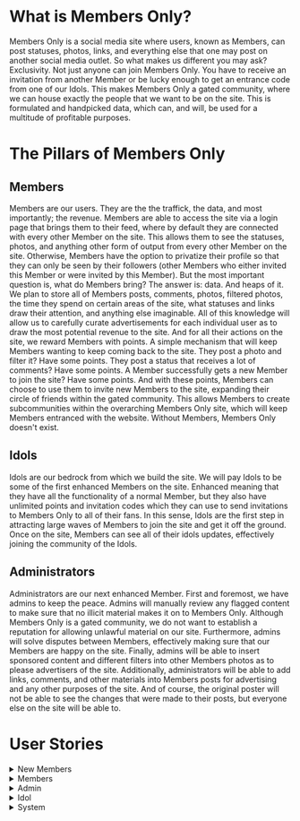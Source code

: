 # What is Members Only?

Members Only is a social media site where users, known as Members, can post statuses, photos, links, and everything else that one may post on another social media outlet. So what makes us different you may ask? Exclusivity. Not just anyone can join Members Only. You have to receive an invitation from another Member or be lucky enough to get an entrance code from one of our Idols. This makes Members Only a gated community, where we can house exactly the people that we want to be on the site. This is formulated and handpicked data, which can, and will, be used for a multitude of profitable purposes. 

# The Pillars of Members Only

## Members

Members are our users. They are the the traffick, the data, and most importantly; the revenue. Members are able to access the site via a login page that brings them to their feed, where by default they are connected with every other Member on the site. This allows them to see the statuses, photos, and anything other form of output from every other Member on the site. Otherwise, Members have the option to privatize their profile so that they can only be seen by their followers (other Members who either invited this Member or were invited by this Member). But the most important question is, what do Members bring? The answer is: data. And heaps of it. We plan to store all of Members posts, comments, photos, filtered photos, the time they spend on certain areas of the site, what statuses and links draw their attention, and anything else imaginable. All of this knowledge will allow us to carefully curate advertisements for each individual user as to draw the most potential revenue to the site. And for all their actions on the site, we reward Members with points. A simple mechanism that will keep Members wanting to keep coming back to the site. They post a photo and filter it? Have some points. They post a status that receives a lot of comments? Have some points. A Member successfully gets a new Member to join the site? Have some points. And with these points, Members can choose to use them to invite new Members to the site, expanding their circle of friends within the gated community. This allows Members to create subcommunities within the overarching Members Only site, which will keep Members entranced with the website. Without Members, Members Only doesn't exist. 

## Idols

Idols are our bedrock from which we build the site. We will pay Idols to be some of the first enhanced Members on the site. Enhanced meaning that they have all the functionality of a normal Member, but they also have unlimited points and invitation codes which they can use to send invitations to Members Only to all of their fans. In this sense, Idols are the first step in attracting large waves of Members to join the site and get it off the ground. Once on the site, Members can see all of their idols updates, effectively joining the community of the Idols. 

## Administrators

Administrators are our next enhanced Member. First and foremost, we have admins to keep the peace. Admins will manually review any flagged content to make sure that no illicit material makes it on to Members Only. Although Members Only is a gated community, we do not want to establish a reputation for allowing unlawful material on our site. Furthermore, admins will solve disputes between Members, effectively making sure that our Members are happy on the site. Finally, admins will be able to insert sponsored content and different filters into other Members photos as to please advertisers of the site. Additionally, administrators will be able to add links, comments, and other materials into Members posts for advertising and any other purposes of the site. And of course, the original poster will not be able to see the changes that were made to their posts, but everyone else on the site will be able to. 

# User Stories

<details>
<summary>New Members</summary>
 
### New Member Creates Account

Josh gets sent a link from a friend to join Members Only. Naturally, Josh is very excited and is eager to join the site. Josh finds the link in an email from Members Only and selects it. He is now brought to a Members Only webpage that asks him to confirm if he wants to join Members Only. Josh will of course select yes on joining Members Only. After accepting, he will be brought to a Sign Up page on the website. Josh will have to fill out a form will personal information such as First Name, Last Name, Street Address, City/Town, Zip Code, Country (U.S. only to start), Email Address, and a Password. Josh will then select a box which says that he accepts the Terms and Conditions of Members Only. Finally, Josh will submit this form, and he will be sent a confirmation email about joining Members Only. Josh will go to this email, select the account confirmation link, effectively finalizing the creation of his account and bringing him to his own Members Only account. Afterwards, Josh will be sent a credit card charge that he will have to verify on the site to confirm that he says he is. 
 - Non-Functional Aspects:
   - Web Server receives form submission
   - Web Server sends to Django backend
   - Django backend sends automated email
   - Member's data get sends to database through interface calls

### Signing Up With a Code

Brianna manages to get her hands on an invitation code to Members Only from one of her favorite idols. To use this, Brianna navigates to the Members Only site and is brought to the login page. Since Brianna doesn’t currently have an account, she will have to choose the option to sign up with a code. After clicking this, Brianna will be brought to a new web page where she will be asked to enter her code. Brianna will enter the code and then hit a submit button. Afterwards, she will be brought through the same account creation process as described previously. 

### New Member Invitation Link Expires

Liam receives an invitation link to Members Only. However, he is very busy and forgets to about it for more than 4 days. Because of this, the email link will expire, and he will lose this opportunity to join the site. To be able to join again he will have to be sent another invitation link. 

### New Member Confirms Credit Card Charges
After successfully creating her account, Catherine will have to enter her credit card details so that we can confirm she is who she says she is. Catherine will receive an email to confirm her payment details. Catherine will select this link which will bring her to a form on the Members Only site where she will enter a valid 16-digit credit card number, the name the card is under, the expiration date of the card, and the 3 digit CVV associated with the credit. Catherine will then choose to SUBMIT this form. She will then be brought back to her Members Only page. 

### New Member Confirms Credit Card Charge

After Catherine successfully enters her credit card information, she will be charged a random amount between $0.20 and $0.45 that she will need to confirm on the Members Only site to verify she is who she says she is. Catherine will receive an email shortly after creating her account that notifies her that she has been charged for the first time. Catherine will then navigate to her online banking and check for a charge from Members Only. After finding the charge, Catherine will remember the amount and navigate back to notification email from Members Only. Catherine will select the hyperlink in the email that brings her to a form with an entry field for the value of the charge. Catherine will then enter the charge amount and select SUBMIT. If she submits the correct amount then she is brought back to her Members Only page as a verified Member. Else, she will be asked to resubmit the amount she was charged until she submits the right amount. 



</details>


<details>
<summary>Members</summary>
  
### Member updates credit card information

Alex will login to their profile. Alex will navigate to their settings page on their personal profile. Member will choose change credit card button. System will prompt user with text boxes to enter new credit card information. User will enter name of card. User will enter card number. User will enter expiration date. User will enter CVV. Alex will hit the submit form button. Credit card will then be verified to make sure it is valid. System will send this to the database to update the current credit card information with this information. Credit card information updates.

### Member Confirms Tri-Monthly Credit Card Charge

System will tell the credit card software it is time to charge Alex. Credit card system will charge member a random amount between $0.20 and $0.40. System will send automated email at specified time period telling member to validate the charge made to their account. Email will include a link that will direct the user to the page to enter the amount charged. System will start a timer for 3 days. Alex will login to their personal bank account and check for the charge from Members Only. Alex will click link provided in email. Alex will be redirected to the webpage with a form where they can enter the amount they were charged by the system. Alex will fill in the text box with that amount. Alex will hit the “Submit form” button. Webserver will receive this information and back end services will process it. System will compare this amount to the amount that was charged. If right, member will be directed back to the Members Only home page. If wrong, member will be blocked out of Members Only until they enter the right amount.

### Member does not enter the amount in time

Alex doesn’t enter amount in time and is blocked from account. When Alex tries to access Members Only, they will be directed to a page telling them to send another charge. System tells credit card system to send another charge between $0.20 and $0.40. Credits card system sends another random charge. System sends Alex another email. System starts a timer for 3 days. Alex logs into their bank account and sees the charge from Members Only. Alex clicks button on email and is redirected to Members Only. Alex enters amount in and is either allowed back to website or entered the wrong amount.<br>

### Member posts a status update on personal profile.

Alex will click an option on their profile page that reads “create new post”. Alex will type URL, and can add any additional text to the post. tinyURL generator will shorten the URL given. Alex will hit “post”. The webserver will receive the request send it to the backend. Backend will process the request and post Alex link to their profile feed. Backend services will send the link to the database to store it as something Alex is interested in for potential future advertisement reasons.<br>

### Member leaves comment on friend’s status.

Alex will see their friend’s status on their profile feed. Alex will click the comment button that appears on the bottom of their friend’s post. The Webserver will get the request and pop up a text box overlay on the website. Alex will leave a comment, then hit “Post”. The Webserver will receive the request and send it to the backend services. Backend services will add it to the friend’s comment section on their post. <br>

### Member invites a non-member to Members Only so that they can enjoy Members Only with them

Alex navigates to the “Invite New Member” button on their profile page. On this page, Alex will fill in new members email address. Webserver will receive this information and pass it to the backend. Backend will save new members email to database. Backend will tell email system to send a new invitation email. New invitation email will be sent to new member. System will start a timer for 3 days.

### New Member Accepts Offer

Alex will gain points. Webserver will receive this information and send it to the backend. Backend will add that many points to Alex’s point system.

### New member declines offer/timer runs out

Alex loses points. Webserver will receive this information and send it to the backend. Backend will subtract that many points from Alex’s point system.

### New Member Signes up with a Special Code

Alex goes to Members Only website. Alex clicks “create account with Special Code” button. Alex is redirected to new page with a text box asking for the code. Alex types in that code. Code is processed by the webserver and sent to the back end. Back end compares that code to a code that was created for a special event (concert, large show). Alex is redirected to a page to signs up (see above).<br>

### Member posts photo to profile.

Alex will choose “Post Photo” on their profile feed. Alex can navigate their device for the photo they wish to submit. Alex can then add any additional text to the post that they wish. Alex will then hit submit. The Web Server will receive the request and send it to backend services. Backend services will process and post the request. Backend will save image to database. Admins can use saved image for their own purposes. <br>

### Member removes/applies filter to photo.  

Alex will go through the post a photo process, except immediately after they choose their photo they will be given the option to apply a filter. Alex will scroll through various premade filters available on Members Only. Alex will choose a filter that will be applied to their photo. The post photo process then continues from here.

### Member removes filter

Alex navigated to profile page and clicks on the photo they wish to remove the filter on. Alex chooses “options”. Alex chooses remove filters. The filters will then be removed from the photo. Alex will then be prompted to confirm their changes. Alex will click “Confirm”. Request will be sent to the web server. Web server will send it to backend. Backend services will replace that photo with the originally posted photo.

### Member Adds Sponsored Content

Alex will follow the posting photos process. Alex will then click add content. Alex can choose any of the items and place them anywhere in their photo using a drag and drop method. Alex will choose to submit their altered photo. The Web Server will receive the request and send it to backend services. Backend services will process and post the request. Backend will save image to database. Admins can access image and add/delete content as they please.

### Member Removes Sponsored Content

Alex will go to their photo with added content. Alex will select options and be given an option to remove content from the photo. Alex will be shown what is added content in their photo such that they can navigate to it and choose to remove it. Alex will submit their changes. The Web Server will receive the request and send it to backend services. Backend services will process and post the request. Backend services will save image to the database. Admins can use image to add/remove/etc. Original poster will not be able to see these changes. 

### Member Logs in to Members Only

Johnson wants to login in to Members Only and check his feed. To do this, Johnson will navigate to the Members Only homepage, which includes a login for existing users form. Johnson will enter his email address and password associated with his Members Only account. Johnson will then select LOGIN at the bottom of the form. If his email and password are correct, he will then be redirected to his Members Only feed. 

### Member Forgets Password or Inputs Invalid Password

Johnson wants to login to Members Only, but he is stuck at the login form on the homepage of the site because he has forgotten the correct password associated with his account. Johnson will then select a link that says, “Forgot Password”. This will redirect him to a different form on the Members Only site where he will fill out his email and several other details associated with his account such as his name. Johnson will then be sent an email that sends him a new temporary password to login to his account. Johnson can then reset his password once he logs back into his account and accesses his settings. 

### Member Forgets Email or Inputs Invalid Email

Johnson directs himself to the Members Only homepage and tries to login to his account. However, Johnson has somehow forgotten the email associated with his Members Only account. After entering his information, Johnson will click submit. The system will receive the email and attempt to verify who Johnson is, however because it is the incorrect email Johnson will be denied access to Members Only until he can recall the correct email address associated with his account. 

### Member Changes Password

Larry wants to change his password, either for security reasons or because he just logged in with a temporary password because he forgot his previous one. Larry will navigate to the SETTINGS portion of his account after immediately logging in. Larry will then navigate and choose the CHANGE PASSWORD option. Larry will be brought to a separate, private form where he will be prompted to enter a new password. After entering the new password, Larry will be prompted to enter it a second time as to confirm the password and eliminate the possibility of any typos. Larry will then click CONFIRM and the system will verify that the passwords are identical. If they are, then Larry will be redirected back to his Members Only feed. Otherwise, Larry will be prompted to enter and reenter the new password again until he successfully enters the same password twice. 

### Member Changes Visibility Settings 

Danny wants to hide his activity from non-followers on Members Only. To do this, Danny will go to his personal page and access the SETTINGS portion of the page. Danny will then navigate to the toggle button which allows them to switch between a privatized and un-privatized profile. Since Danny wants to privatize his page, he will select this toggle button to the on setting, effectively hiding his activity from non-followers. 

### Member Blocks a Follower

Syed wants to block one of his followers that ruining his experience on Members Only. Syed will go to their Members Only personal page. Syed will then go to their followers list and navigate to the person they are concerned about. Syed will then choose to block this follower, which will disallow them from seeing any of Syed’s information, status updates, posted pictures, or any of Syed’s activities on the site. 

### Member Reports Another Member

Phil wants to report another member on Members Only for an offensive action. Phil will go to his personal page and access his followers list, navigating to the person he is concerned with. Phil will then choose the option to report this follower. Phil will then be redirected to a report issue page that contains a form where he will enter the member’s name he is concerned with and other details about why they are being reported. After filling out the form, Phil will click SUBMIT, sending the form to the Web Server. This information will then be redirected to Admins so that they can review the report and decide any further action. 


</details>


<details>
<summary>Admin</summary>

### 26. Administrator Removes Member's Access to Member's Only
Administrator Ava is working through checking the flagged content on the Member’s Only site, and she encounters the profile of Jonas (a member) who was flagged for posting inappropriate content.  Ava directs herself to view Jonas’s profile via frontend interactions.  From there, she must review all the flagged content on his profile and come to a decision on whether Jonas should be removed or not from Member’s Only.  Ava concludes that Jonas must be removed for violating the site’s posting policy.  She selects the “Remove Member” button via the webpage which should then cause a confirmation pop-up to occur.  Ava selects the “Yes” option which causes the web server to receive that request and send the needed backend services to comply with that order.  The backend removes Jonas as a member by effectively deleting the profile page and all associated comments with the profile, but the personal data is retained.  

### 27. Administrator Removes Content Flagged as Inappropriate/Illegal
Administrator Ava is working through checking the flagged content on the Member’s Only site when she receives a report of inappropriate content in the form of a flagged photo.  Ava directs herself to review the flagged photo via frontend interactions, and she must come to a decision on whether the photo should be removed or not.  After noticing that the photo does indeed contain child pornography images on it, Ava proceeds with removing the photo.  She selects the “Remove Post/Photo” button on the web page which would cause a confirmation pop-up to occur.  After selecting the “Yes” button, the web server receives that request to remove post and directs it to the backend.  The backend then removes the flagged photo from the page AND the database (no need to keep flagged data).  

### 28. Administrator Edits Member's Photo
Administrator Andrew wants to make Member’s Only the best visually pleasing web-page out there.  Thus, he decides he wants to edit a member’s photo to add a filter in the hopes that it would increase web traffic to the site.  First, Andrew directs the web page via frontend interactions to the photo on Curtis’s (a member) profile that he would like to edit. Andrew selects the “Edit” button next to the photo, and he uses the photo editing software to apply a color filter.  After making the necessary revisions, he selects the “Save” button which would cause a confirmation pop-up to occur.  Andrew confirms he’s satisfied with the changes by selecting the “Yes” button.  The web server gets this request to save and sends it to the backend.  The backend then saves this new photo to the database as well without removing the original photo.  However, the filter has been added and the photo is updated correctly.  Adding filters is not the only thing that Andrew can do to Curtis’s photo. He could also choose to add sponsored content which he would do to also increase web traffic and revenue in terms of partnerships.  The process Andrew take to do that is nearly identical to the filtering case except Andrew uses the photo editing software to input another image (the sponsored content) onto the photo rather than apply a filter.  It’s also important to note that these two interactions described above could very well occur as or in a comment instead of a post.  This is as simple as just a different location where Andrew is working to change content from.  A final comment is that visibility does have an effect here, as Curtis would not see the changed content on his own profile but rather what he originally posted.

</details>



<details>
<summary>Idol</summary>

### Idol Has All Privleges of a Member
Tony loves using Member’s Only, and as a popular social figure he has the designation from the Member’s Only site as an idol.  That basically grants him additional capabilities on the site outside of what a normal member can do such as unlimited invitations and ability to post sponsored content.  However, it is important to remember the fact that Tony still is essentially a member.  Thus, as such, he can do all the basic functionally that a member does such as posting a status update, commenting, posting a photo, and applying filters to photos.

### Idol Invites a New Member
Tony, an idol, wants to contribute to the web site’s overall member base count by inviting new members to the site.  He does this to increase the web traffic to Member’s Only and increase his own revenue.  There are two ways an idol can send invitations; the normal way for most members which is through an email invitation or via code referral.  To send via email invitation link, Tony selects the “Send Invitation Link” button on the web page.  He enters the email address of his friend Bruce which is bruce4321@gmail.com, and the system confirms that it is a valid email address. It is in fact a valid email address, so Tony selects the “Confirm” button to send the invitation link.  It’s important to note here that as an idol, Tony has unlimited number of invitations, so he doesn’t get docked any points upon inviting his friend.  The next way of inviting is through the code system.  Tony will generate a random, new invitation code which will be suitable for one invitation only.  Tony can then give this code out through a variety of means either through person, message, Facebook, or any other communication means.  Whoever receives this code from Tony, then must use it when signing up for Member’s Only.

### Idol's Visibility
Since idols are the “Popular” faces of Member’ Only, we want it to be the case that all members should be allowed to see their profiles. Thus, idols don’t have the visibility toggle option as a part of their profile allowing all members to be able to follow their profile.  This differs from regular members in which they can toggle their visibility of their profile from specific members.  
</details>


<details>
<summary>System</summary>

### The system deducts a point to the member  
The backend receives a request from the frontend. The backend sent a request to the credit card company using a credit card software.
If the credit card is denied, the system freezes the member’s account and changes the permission of the member in a database. 
If the request is successful, the database finds the matched member and takes a point off. Then the system sends updated point information to the frontend. The frontend updates the point information in a local storage and Alex will recoginize the changes.

### The system awards a point to the member  
Alex’s invitation gets accepted or he makes positive actions. The backend receives a request. The database finds the matched member information in a database and updates the matched member's information. The system sends updated point information to the frontend. The system updates the point information in a local storage and Alex will recognize the changes. 

### The system gets a login request from the frontend 
A frontend sends a login request to a backend. The backend gets a request that contains user information. The backend stores a member's current IP address into the database. The backend confirms whether the information given is matched with one of the user data in the database. The backend sends tokens and matched user information to the frontend. 

### The system gets a logout request from the frontend   
 Alex clicks a logout button in a frontend. The frontend detects when the logout button is clicked. The frontend sends a Alex’s singed out time to a backend. The backend stores Alex's logout time. The frontend destroys the session data in a local storage. The frontend redirects Alex to a landing page. 

### The system gets a registration request from the frontend 
A potential member(Bob) fills out a registration form and clicks the register button. The backend gets a request that contains a potential user’s information 
If the credit card information already exists, the backend sends an error to the frontend  and bob checks the error . If the credit card information does not exist in the database, The system checks the given credit card information is valid using credit card software. If the data is valid, the system stores new user information into the database. The frontend redirects Bob to a login page. 
If the data is NOT valid, the backend sends an error to the frontend and Bob checks the error. 

### The system collects the member’s interest
Alex performs specific expected actions. The frontend detects an item being clicked when a member clicks a specific post or recognizes an item(content) on the current screen (if a member stays longer than a particular second at the same page without scrolling down or going out to other pages). The frontend sends the item(content) information to the backend. The backend receives the data and stores them in the database.

### The system converts the original URL to the shortened URL 
The frontend sends the request to a backend. Then the frontend sends a request to the backend with original URL information. The backend gets the request and uses a hash function to generate a shortened URL. The system saves the shortened URL into the database. The system sends the shortened URL to the frontend. In the case of the system can't perform shortening, it will use the original URL. 
</details>
